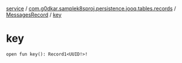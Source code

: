 [service](../../index.md) / [com.g0dkar.samplek8sproj.persistence.jooq.tables.records](../index.md) / [MessagesRecord](index.md) / [key](./key.md)

# key

`open fun key(): Record1<UUID!>!`